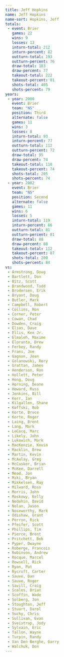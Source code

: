 ```yaml
---
title: Jeff Hopkins
name: Jeff Hopkins
name-sort: Hopkins, Jeff
totals:
 - event: Brier
   games: 22
   wins: 9
   losses: 13
   inturn-total: 212
   inturn-percent: 82
   outturn-total: 193
   outturn-percent: 76
   draw-total: 183
   draw-percent: 77
   takeout-total: 222
   takeout-percent: 81
   shots-total: 405
   shots-percent: 79
years:
 - year: 2000
   event: Brier
   team: "NS"
   position: Third
   alternate: false
   games: 11
   wins: 3
   losses: 8
   inturn-total: 93
   inturn-percent: 77
   outturn-total: 112
   outturn-percent: 72
   draw-total: 95
   draw-percent: 74
   takeout-total: 110
   takeout-percent: 74
   shots-total: 205
   shots-percent: 74
 - year: 2002
   event: Brier
   team: "NS"
   position: Second
   alternate: false
   games: 11
   wins: 6
   losses: 5
   inturn-total: 119
   inturn-percent: 86
   outturn-total: 81
   outturn-percent: 81
   draw-total: 88
   draw-percent: 80
   takeout-total: 112
   takeout-percent: 87
   shots-total: 200
   shots-percent: 84
vs:
 - Armstrong, Doug
 - Bartlett, Don
 - Bitz, Scott
 - Brandwood, Todd
 - Brodersen, Erik
 - Bryant, Doug
 - Butler, Mark
 - Campbell, Robert
 - Collins, Ron
 - Corner, Peter
 - Cowan, Chad
 - Dowden, Craig
 - Elias, Dave
 - Ellis, Ken Jr.
 - Elmaleh, Maxime
 - Eloranta, Drew
 - Ferbey, Randy
 - Frans, Joe
 - Gagnon, Jean
 - Golanowski, Rory
 - Grattan, James
 - Henderson, Ron
 - Hollett, Peter
 - Hong, Doug
 - Horning, Deane
 - Howard, Russ
 - Jenkins, Bill
 - Kerr, Ian
 - Kilgallen, Shane
 - Koffski, Rob
 - Korte, Bruce
 - Korte, Roger
 - Laing, Brent
 - Lang, Mark
 - LeCocq, Marc
 - Likely, John
 - Lukowich, Mark
 - MacKenzie, Kevin
 - Macklin, Drew
 - Martin, Kevin
 - McAulay, Greg
 - McCusker, Brian
 - McKee, Darrell
 - Mead, Jon
 - Miki, Bryan
 - Mikkelsen, Ray
 - Milward, Ross
 - Morris, John
 - Moskowy, Kelly
 - Nedohin, David
 - Nolan, Jason
 - Noseworthy, Mark
 - Odishaw, Grant
 - Perron, Rick
 - Pfeifer, Scott
 - Phillips, Tim
 - Pierce, Brent
 - Pritchett, Bob
 - Pyper, Dwayne
 - Roberge, Francois
 - Robinson, Andrew
 - Rocque, Marcel
 - Rowsell, Rick
 - Ryan, Pat
 - Rycroft, Carter
 - Sauve, Dan
 - Sauve, Roger
 - Savill, Craig
 - Scales, Brian
 - Scoffin, Wade
 - Solberg, Jon
 - Stoughton, Jeff
 - Stuart, Darol
 - Suchy, Chris
 - Sullivan, Evan
 - Sveistrup, Jody
 - Sylvain, Eric
 - Tallon, Wayne
 - Turpin, Randy
 - Van Den Berghe, Garry
 - Walchuk, Don
---
```

